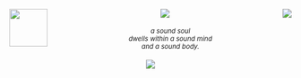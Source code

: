 <p align="center">
  <img align="left" width="68" src="https://carcuvorous.carrd.co/assets/images/gallery06/b374dc09.png?v=b471a82b">
  <img align="center" src="https://carcuvorous.carrd.co/assets/images/gallery02/bcf13283.png?v=b471a82b">
  <img align="right" src="https://carcuvorous.carrd.co/assets/images/gallery15/c088ebda.png?v=b471a82b">
    <br/>
    <br/>
  <align="center"><I><sub>a sound soul</sub></I></align>
    <br/>
  <align="center"><I><sub>dwells within a sound mind</sub></I></align>
    <br/>
  <align="center"><I><sub>and a sound body.</sub></I></align>
    <br/>
    <br/>
  <img align="center" src="https://komarev.com/ghpvc/?username=s0ulevans&color=6e1111&style=plastic&label=༒︎+kishin+souls+≬+&abbreviated=true">
</p>
